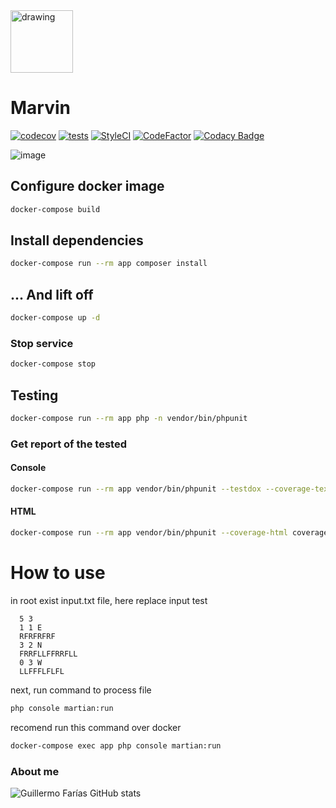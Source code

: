 <img src="https://user-images.githubusercontent.com/11460907/156950259-03bc3b30-2920-46b6-a43a-f9dac14e4455.png" alt="drawing" width="100"/>

# Marvin
[![codecov](https://codecov.io/gh/GuillermoFarias/draft-test/branch/master/graph/badge.svg?token=vmrzFxm2c3)](https://codecov.io/gh/GuillermoFarias/draft-test)
[![tests](https://github.com/GuillermoFarias/draft-test/actions/workflows/test.yml/badge.svg?branch=master)](https://github.com/GuillermoFarias/draft-test/actions/workflows/test.yml)
[![StyleCI](https://github.styleci.io/repos/466894091/shield?branch=master)](https://github.styleci.io/repos/466894091?branch=master)
[![CodeFactor](https://www.codefactor.io/repository/github/guillermofarias/draft-test/badge)](https://www.codefactor.io/repository/github/guillermofarias/draft-test)
[![Codacy Badge](https://app.codacy.com/project/badge/Grade/127054eda376433e856a22a7589ff29f)](https://www.codacy.com/gh/GuillermoFarias/draft-test/dashboard?utm_source=github.com&amp;utm_medium=referral&amp;utm_content=GuillermoFarias/draft-test&amp;utm_campaign=Badge_Grade)

![image](https://user-images.githubusercontent.com/11460907/156953589-84c80744-8239-48d5-915e-6c189bd739b1.png)


## Configure docker image

```sh
docker-compose build
```

## Install dependencies

```sh
docker-compose run --rm app composer install
```

## ... And lift off

```sh
docker-compose up -d
```

### Stop service

```sh
docker-compose stop
```

## Testing

```sh
docker-compose run --rm app php -n vendor/bin/phpunit
```

### Get report of the tested

#### Console

```sh
docker-compose run --rm app vendor/bin/phpunit --testdox --coverage-text
```

#### HTML

```sh
docker-compose run --rm app vendor/bin/phpunit --coverage-html coverage-report
```


# How to use

in root exist input.txt file, here replace input test

```
  5 3
  1 1 E
  RFRFRFRF
  3 2 N
  FRRFLLFFRRFLL
  0 3 W
  LLFFFLFLFL
```

next, run command to process file

```bash
php console martian:run
```

recomend run this command over docker
```bash
docker-compose exec app php console martian:run
```

### About me

![Guillermo Farías GitHub stats](https://github-readme-stats.vercel.app/api?username=GuillermoFarias&hide_title=false&theme=prussian)
